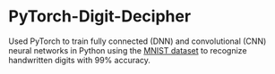 # PyTorch-Digit-Decipher
Used PyTorch to train fully connected (DNN) and convolutional (CNN) neural networks in Python using the [MNIST dataset](https://en.wikipedia.org/wiki/MNIST_database) to recognize handwritten digits with 99% accuracy.
